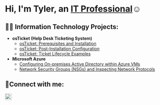 <h1>Hi, I'm Tyler, an <a href="https://www.linkedin.com/in/tyler-banks-59252b231">IT Professional</a>☺</h1>

<h2>👨‍💻 Information Technology Projects:</h2>

- <b>osTicket (Help Desk Ticketing System)</b>
  - [osTicket: Prerequisites and Installation](https://github.com/tbanks45/osticket-prereqs)
  - [osTicket: Post-Installation Configuration](https://github.com/tbanks45/post-install-config)
  - [osTicket: Ticket Lifecycle Examples](https://github.com/tbanks45/ticket-lifecycle)
- <b>Microsoft Azure</b>
  - [Configuring On-premises Active Directory within Azure VMs](https://github.com/tbanks45/configure-ad)
  - [Network Security Groups (NSGs) and Inspecting Network Protocols](https://github.com/tbanks45/azure-network-protocols)

<h2>🤳Connect with me:</h2>

[<img align="left" alt="Josh | LinkedIn" width="22px" src="https://cdn.jsdelivr.net/npm/simple-icons@v3/icons/linkedin.svg" />][linkedin]


[linkedin]: https://www.linkedin.com/in/tyler-banks-59252b231
